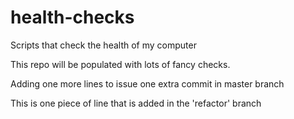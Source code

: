 # health-checks
Scripts that check the health of my computer

This repo will be populated with lots of fancy checks.

Adding one more lines to issue one extra commit in master branch

This is one piece of line that is added in the 'refactor' branch

